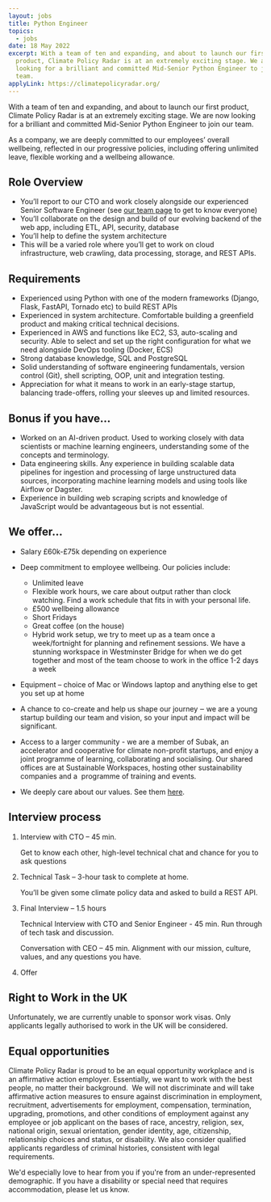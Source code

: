 ```yaml
---
layout: jobs
title: Python Engineer
topics:
  - jobs
date: 18 May 2022
excerpt: With a team of ten and expanding, and about to launch our first
  product, Climate Policy Radar is at an extremely exciting stage. We are now
  looking for a brilliant and committed Mid-Senior Python Engineer to join our
  team.
applyLink: https://climatepolicyradar.org/
---
```

With a team of ten and expanding, and about to launch our first product, Climate Policy Radar is at an extremely exciting stage. We are now looking for a brilliant and committed Mid-Senior Python Engineer to join our team.

As a company, we are deeply committed to our employees’ overall wellbeing, reflected in our progressive policies, including offering unlimited leave, flexible working and a wellbeing allowance. 



## Role Overview

* You’ll report to our CTO and work closely alongside our experienced Senior Software Engineer (see [our team page](https://climatepolicyradar.org/team) to get to know everyone)
* You’ll collaborate on the design and build of our evolving backend of the web app, including ETL, API, security, database 
* You’ll help to define the system architecture
* This will be a varied role where you’ll get to work on cloud infrastructure, web crawling, data processing, storage, and REST APIs. 

## Requirements

* Experienced using Python with one of the modern frameworks (Django, Flask, FastAPI, Tornado etc) to build REST APIs
* Experienced in system architecture. Comfortable building a greenfield product and making critical technical decisions. 
* Experienced in AWS and functions like EC2, S3, auto-scaling and security. Able to select and set up the right configuration for what we need alongside DevOps tooling (Docker, ECS)
* Strong database knowledge, SQL and PostgreSQL
* Solid understanding of software engineering fundamentals, version control (Git), shell scripting, OOP, unit and integration testing.
* Appreciation for what it means to work in an early-stage startup, balancing trade-offers, rolling your sleeves up and limited resources. 

## Bonus if you have…

* Worked on an AI-driven product. Used to working closely with data scientists or machine learning engineers, understanding some of the concepts and terminology.
* Data engineering skills. Any experience in building scalable data pipelines for ingestion and processing of large unstructured data sources, incorporating machine learning models and using tools like Airflow or Dagster. 
* Experience in building web scraping scripts and knowledge of JavaScript would be advantageous but is not essential.

## We offer…

* Salary £60k-£75k depending on experience
* Deep commitment to employee wellbeing. Our policies include: 

  * Unlimited leave
  * Flexible work hours, we care about output rather than clock watching. Find a work schedule that fits in with your personal life. 
  * £500 wellbeing allowance
  * Short Fridays
  * Great coffee (on the house)
  * Hybrid work setup, we try to meet up as a team once a week/fortnight for planning and refinement sessions. We have a stunning workspace in Westminster Bridge for when we do get together and most of the team choose to work in the office 1-2 days a week
* Equipment – choice of Mac or Windows laptop and anything else to get you set up at home
* A chance to co-create and help us shape our journey ‒ we are a young startup building our team and vision, so your input and impact will be significant.
* Access to a larger community - we are a member of Subak, an accelerator and cooperative for climate non-profit startups, and enjoy a joint programme of learning, collaborating and socialising. Our shared offices are at Sustainable Workspaces, hosting other sustainability companies and a  programme of training and events. 
* We deeply care about our values. See them [here](https://climatepolicyradar.org/about#values).

## Interview process

1. Interview with CTO – 45 min. 

   Get to know each other, high-level technical chat and chance for you to ask questions
2. Technical Task – 3-hour task to complete at home.

   You’ll be given some climate policy data and asked to build a REST API. 
3. Final Interview – 1.5 hours

   Technical Interview with CTO and Senior Engineer - 45 min. Run through of tech task and discussion. 

   Conversation with CEO – 45 min. Alignment with our mission, culture, values, and any questions you have. 
4. Offer

## Right to Work in the UK

Unfortunately, we are currently unable to sponsor work visas. Only applicants legally authorised to work in the UK will be considered.

## Equal opportunities

Climate Policy Radar is proud to be an equal opportunity workplace and is an affirmative action employer. Essentially, we want to work with the best people, no matter their background.  We will not discriminate and will take affirmative action measures to ensure against discrimination in employment, recruitment, advertisements for employment, compensation, termination, upgrading, promotions, and other conditions of employment against any employee or job applicant on the bases of race, ancestry, religion, sex, national origin, sexual orientation, gender identity, age, citizenship, relationship choices and status, or disability. We also consider qualified applicants regardless of criminal histories, consistent with legal requirements. 

We'd especially love to hear from you if you're from an under-represented demographic. If you have a disability or special need that requires accommodation, please let us know. 



<!--EndFragment-->